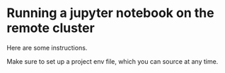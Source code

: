 # Running a jupyter notebook on the remote cluster

Here are some instructions. 

Make sure to set up a project env file, which you can source at any time.
